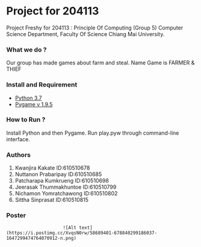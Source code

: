 # Project for 204113 
 Project Freshy for 204113 : Principle Of Computing (Group 5)
 Computer Science Department, Faculty Of Science 
 Chiang Mai University.
### What we do ?
 Our group has made games about farm and steal. Name Game is FARMER & THIEF 
### Install and Requirement
 * [Python 3.7](https://www.python.org/) 
 * [Pygame v 1.9.5](https://www.pygame.org/download.shtml)
### How to Run ?
 Install Python and then Pygame. Run play.pyw through command-line interface.
### Authors
 1. Kwanjira Kakate        ID:610510678
 2. Nuttanon Prabaripay    ID:610510685
 3. Patcharapa Kumkrueng   ID:610510698
 4. Jeerasak Thummakhuntoe ID:610510799
 5. Nichamon Yomratchawong ID:610510802
 6. Sittha Sinprasat       ID:610510815
### Poster
                         ![Alt text](https://i.postimg.cc/XvqsN0rw/58689401-678840299186037-1647299474764070912-n.png) 
